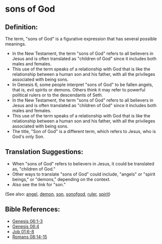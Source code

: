# sons of God #

## Definition: ##

The term, "sons of God" is a figurative expression that has several possible meanings.

* In the New Testament, the term "sons of God" refers to all believers in Jesus and is often translated as "children of God" since it includes both males and females.
* This use of the term speaks of a relationship with God that is like the relationship between a human son and his father, with all the privileges associated with being sons.
* In Genesis 6, some people interpret "sons of God" to be fallen angels, that is, evil spirits or demons. Others think it may refer to powerful political rulers or to the descendants of Seth.
* In the New Testament, the term "sons of God" refers to all believers in Jesus and is often translated as "children of God" since it includes both males and females.
* This use of the term speaks of a relationship with God that is like the relationship between a human son and his father, with all the privileges associated with being sons.
* The title, "Son of God" is a different term, which refers to Jesus, who is God's only Son.

## Translation Suggestions: ##

* When "sons of God" refers to believers in Jesus, it could be translated as, "children of God."
* Other ways to translate "sons of God" could include, "angels" or "spirit beings," or "demons," depending on the context.
* Also see the link for "son."
 

(See also: [angel](../kt/angel.md), [demon](../kt/demon.md), [son](../kt/son.md), [sonofgod](../kt/sonofgod.md), [ruler](../other/ruler.md), [spirit](../kt/spirit.md))

## Bible References: ##

* [Genesis 06:1-3](https://door43.org/en/bible/notes/gen/06/01)
* [Genesis 06:4](https://door43.org/en/bible/notes/gen/06/04)
* [Job 01:6-8](https://door43.org/en/bible/notes/job/01/06)
* [Romans 08:14-15](https://door43.org/en/bible/notes/rom/08/14)
